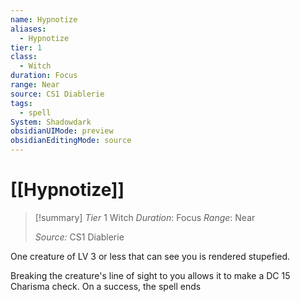 ```yaml
---
name: Hypnotize
aliases:
  - Hypnotize
tier: 1
class:
  - Witch
duration: Focus
range: Near
source: CS1 Diablerie
tags:
  - spell
System: Shadowdark
obsidianUIMode: preview
obsidianEditingMode: source
---
```








 # [[Hypnotize]]

>[!summary]
> *Tier* 1
> Witch
> *Duration*: Focus
> *Range*: Near
> 
> *Source:* CS1 Diablerie

One creature of LV 3 or less that can see you is rendered stupefied. 

Breaking the creature's line of sight to you allows it to make a DC 15 Charisma check. On a success, the spell ends


